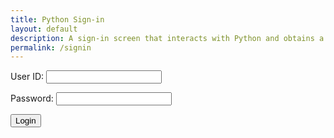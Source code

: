 ```yaml
---
title: Python Sign-in
layout: default
description: A sign-in screen that interacts with Python and obtains a user.
permalink: /signin
---
```


<form id="form">
    <p><label>
        User ID:
        <input type="text" name="name" id="name" required="" />
    </label></p>
    <p><label>
        Password:
        <input type="password" name="password" id="password" required="" />
    </label></p>
    <button type="submit">Login</button>
    <p id="message"></p>
</form>

<script>
    document.getElementById("form").addEventListener("submit", (event) => {
        event.preventDefault();
        const url = "'http://172.19.164.171:8087/api/names";
        const body = {
            name: document.getElementById("name").value,
            password: document.getElementById("password").value,
        };
        const requestOptions = {
            method: 'POST',
            mode: 'cors',
            cache: 'no-cache',
            credentials: 'same-origin',
            body: JSON.stringify(body),
            headers: {
                "Content-Type": "application/json",
            },
        };
        fetch(url, requestOptions)
            .then(response => {
                if (response.ok) {
                    return response.json();
                } else if (response.status === 400) {
                    throw new Error('Invalid user id or password');
                } else {
                    throw new Error('Login error: ' + response.status + " " + response.statusText);
                }
            })
            .then(data => {
                const message = 'Login success: ' + data.name;
                document.getElementById("message").innerHTML = message;
                localStorage.setItem("name", data.name);
                localStorage.setItem("visitor", data.name);
            })
            .catch(error => {
                const message = error.message;
                document.getElementById("message").innerHTML = message;
                localStorage.removeItem("name");
                localStorage.removeItem("visitor");
            });
    });
</script>